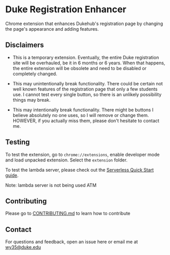 # Duke Registration Enhancer

Chrome extension that enhances Dukehub's registration page by changing the page's appearance and adding features.

## Disclaimers

- This is a temporary extension. Eventually, the entire Duke registration site will be overhauled, be it in 6 months or 6 years. When that happens, the entire extension will be obsolete and need to be disabled or completely changed.

- This may unintentionally break functionality. There could be certain not well known features of the registration page that only a few students use. I cannot test every single button, so there is an unlikely possibility things may break.

- This may intentionally break functionality. There might be buttons I believe absolutely no one uses, so I will remove or change them. HOWEVER, if you actually miss them, please don't hesitate to contact me.

## Testing

To test the extension, go to `chrome://extensions`, enable developer mode and load unpacked extension. Select the `extension` folder.

To test the lambda server, please check out the [Serverless Quick Start guide](https://serverless.com/framework/docs/providers/aws/guide/quick-start/).

Note: lambda server is not being used ATM

## Contributing

Please go to [CONTRIBUTING.md](CONTRIBUTING.md) to learn how to contribute

## Contact

For questions and feedback, open an issue here or email me at wy35@duke.edu
